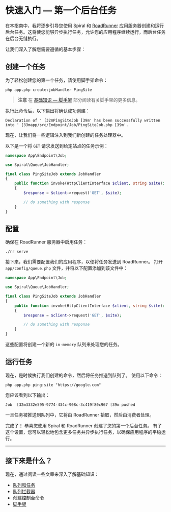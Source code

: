 # 快速入门 — 第一个后台任务

在本指南中，我将逐步引导您使用 Spiral 和 [RoadRunner](https://roadrunner.dev/) 应用服务器创建和运行后台任务。这将使您能够异步执行任务，允许您的应用程序继续运行，而后台任务在后台无缝执行。

让我们深入了解您需要遵循的基本步骤：

## 创建一个任务

为了轻松创建您的第一个任务，请使用脚手架命令：

```terminal
php app.php create:jobHandler PingSite
```

> **注意**
> 在 [基础知识 — 脚手架](../basics/scaffolding.md#job-handler) 部分阅读有关脚手架的更多信息。

执行此命令后，以下输出将确认成功创建：

```output
Declaration of ' [32mPingSiteJob [39m' has been successfully written into ' [33mapp/src/Endpoint/Job/PingSiteJob.php [39m'.
```

现在，让我们将一些逻辑注入到我们新创建的任务处理器中。

以下是一个将 `GET` 请求发送到给定站点的任务示例：

```php app/src/Endpoint/Job/PingSiteJob.php
namespace App\Endpoint\Job;

use Spiral\Queue\JobHandler;

final class PingSiteJob extends JobHandler
{
    public function invoke(HttpClientInterface $client, string $site): void
    {
        $response = $client->request('GET', $site);

        // do something with response
    }
}
```

## 配置

确保在 RoadRunner 服务器中启用任务：

```terminal
./rr serve
```

接下来，我们需要配置我们的应用程序，以便将任务发送到 RoadRunner。 打开 `app/config/queue.php` 文件，并将以下配置添加到该文件中：

```php app/src/Endpoint/Job/PingSiteJob.php
namespace App\Endpoint\Job;

use Spiral\Queue\JobHandler;

final class PingSiteJob extends JobHandler
{
    public function invoke(HttpClientInterface $client, string $site): void
    {
        $response = $client->request('GET', $site);

        // do something with response
    }
}
```

这些配置将创建一个新的 `in-memory` 队列来处理您的任务。

## 运行任务

现在，是时候执行我们创建的命令，然后将任务推送到队列了。 使用以下命令：

```terminal
php app.php ping:site "https://google.com"
```

您应该看到以下输出：

```output
Job  [32m3332e595-9774-434c-908c-3c419f80c967 [39m pushed
```

一旦任务被推送到队列中，它将由 RoadRunner 拾取，然后由消费者处理。

完成了！ 恭喜您使用 Spiral 和 RoadRunner 创建了您的第一个后台任务。 有了这个设置，您可以轻松地包含更多任务并异步执行任务，以确保应用程序的平稳运行。

<hr>

## 接下来是什么？

现在，通过阅读一些文章来深入了解基础知识：

*   [队列和任务](../queue/configuration.md)
*   [队列拦截器](../queue/interceptors.md)
*   [创建控制台命令](../console/commands.md)
*   [脚手架](../basics/scaffolding.md)
